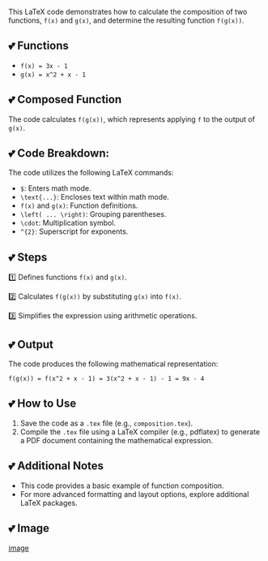 This LaTeX code demonstrates how to calculate the composition of two functions, `f(x)` and `g(x)`, and determine the resulting function `f(g(x))`.

## 💕 **Functions**

* `f(x) = 3x - 1`
* `g(x) = x^2 + x - 1`

## 💕 **Composed Function**

The code calculates `f(g(x))`, which represents applying `f` to the output of `g(x)`.

## 💕 **Code Breakdown:**

The code utilizes the following LaTeX commands:

* `$`: Enters math mode.
* `\text{...}`: Encloses text within math mode.
* `f(x)` and `g(x)`: Function definitions.
* `\left( ... \right)`: Grouping parentheses.
* `\cdot`: Multiplication symbol.
* `^{2}`: Superscript for exponents.

## 💕 **Steps**

1️⃣  Defines functions `f(x)` and `g(x)`.

2️⃣  Calculates `f(g(x))` by substituting `g(x)` into `f(x)`.

3️⃣  Simplifies the expression using arithmetic operations.

## 💕 **Output**

The code produces the following mathematical representation:

```
f(g(x)) = f(x^2 + x - 1) = 3(x^2 + x - 1) - 1 = 9x - 4
```

## 💕 **How to Use**

1. Save the code as a `.tex` file (e.g., `composition.tex`).
2. Compile the `.tex` file using a LaTeX compiler (e.g., pdflatex) to generate a PDF document containing the mathematical expression.

## 💕 **Additional Notes**

* This code provides a basic example of function composition. 
* For more advanced formatting and layout options, explore additional LaTeX packages.

## 💕 **Image**

[image]()
